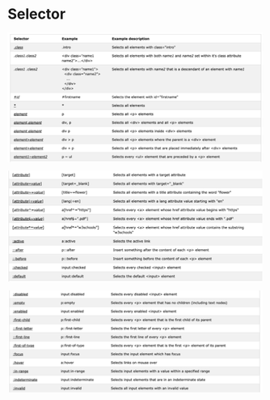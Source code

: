 # Selector

![](../.gitbook/assets/image.png)

![](../.gitbook/assets/image%20%2835%29.png)

![](../.gitbook/assets/image%20%2836%29.png)



